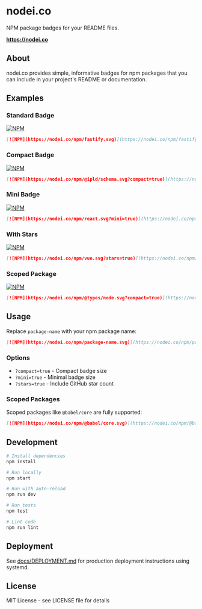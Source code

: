 # nodei.co

NPM package badges for your README files.

**https://nodei.co**

## About

nodei.co provides simple, informative badges for npm packages that you can include in your project's README or documentation.

## Examples

### Standard Badge
[![NPM](https://nodei.co/npm/fastify.svg)](https://nodei.co/npm/fastify/)

```markdown
[![NPM](https://nodei.co/npm/fastify.svg)](https://nodei.co/npm/fastify/)
```

### Compact Badge
[![NPM](https://nodei.co/npm/@ipld/schema.svg?compact=true)](https://nodei.co/npm/@ipld/schema/)

```markdown
[![NPM](https://nodei.co/npm/@ipld/schema.svg?compact=true)](https://nodei.co/npm/@ipld/schema/)
```

### Mini Badge
[![NPM](https://nodei.co/npm/react.svg?mini=true)](https://nodei.co/npm/react/)

```markdown
[![NPM](https://nodei.co/npm/react.svg?mini=true)](https://nodei.co/npm/react/)
```

### With Stars
[![NPM](https://nodei.co/npm/vue.svg?stars=true)](https://nodei.co/npm/vue/)

```markdown
[![NPM](https://nodei.co/npm/vue.svg?stars=true)](https://nodei.co/npm/vue/)
```

### Scoped Package
[![NPM](https://nodei.co/npm/@types/node.svg?compact=true)](https://nodei.co/npm/@types/node/)

```markdown
[![NPM](https://nodei.co/npm/@types/node.svg?compact=true)](https://nodei.co/npm/@types/node/)
```

## Usage

Replace `package-name` with your npm package name:

```markdown
[![NPM](https://nodei.co/npm/package-name.svg)](https://nodei.co/npm/package-name/)
```

### Options

- `?compact=true` - Compact badge size
- `?mini=true` - Minimal badge size
- `?stars=true` - Include GitHub star count

### Scoped Packages

Scoped packages like `@babel/core` are fully supported:

```markdown
[![NPM](https://nodei.co/npm/@babel/core.svg)](https://nodei.co/npm/@babel/core/)
```

## Development

```bash
# Install dependencies
npm install

# Run locally
npm start

# Run with auto-reload
npm run dev

# Run tests
npm test

# Lint code
npm run lint
```

## Deployment

See [docs/DEPLOYMENT.md](docs/DEPLOYMENT.md) for production deployment instructions using systemd.

## License

MIT License - see LICENSE file for details